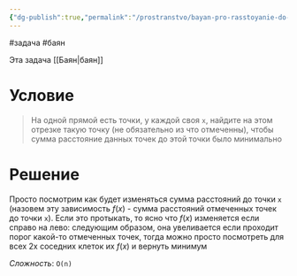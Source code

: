 ```yaml
---
{"dg-publish":true,"permalink":"/prostranstvo/bayan-pro-rasstoyanie-do-tochek/"}
---
```


#задача #баян

Эта задача [[Баян\|баян]]
# Условие

> На одной прямой есть точки, у каждой своя `x`, найдите на этом отрезке такую точку (не обязательно из что отмеченны), чтобы сумма расстояние данных точек до этой точки было минимально

 # Решение

Просто посмотрим как будет изменяться сумма расстояний до точки  `x` (назовем эту зависимость $f(x)$ - сумма расстояний отмеченных точек до точки `x`).  Если это протыкать, то ясно что $f(x)$ изменяется если справо на лево: следующим образом, она увеливается если проходит порог какой-то отмеченных точек, тогда можно просто посмотреть для всех 2х соседних клеток их $f(x)$ и вернуть минимум

*Сложность*: `O(n)`